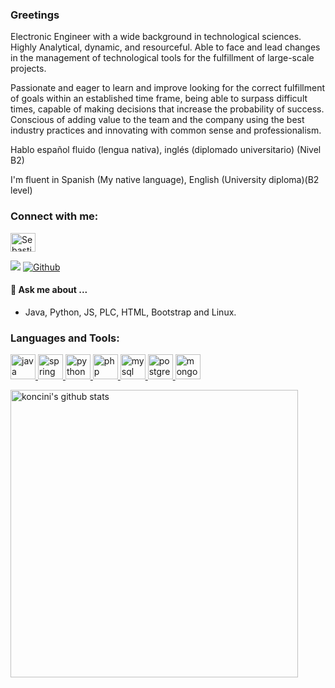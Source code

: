 ﻿<!-- Greeting -->
### Greetings
<!--Introduction -->
Electronic Engineer with a wide background in technological sciences. Highly Analytical, dynamic, and resourceful. Able to face and lead changes in the management of technological tools for the fulfillment of large-scale projects.

Passionate and eager to learn and improve looking for the correct fulfillment of goals within an established time frame, being able to surpass difficult times, capable of making decisions that increase the probability of success. Conscious of adding value to the team and the company using the best industry practices and innovating with common sense and professionalism.

Hablo español fluido (lengua nativa), inglés (diplomado universitario) (Nivel B2)

I'm fluent in Spanish (My native language), English (University diploma)(B2 level)
<br>
### Connect with me:
<a href="https://www.linkedin.com/in/juansebastianrinconmanrique/" target="blank"><img align="center" src="https://raw.githubusercontent.com/rahuldkjain/github-profile-readme-generator/master/src/images/icons/Social/linked-in-alt.svg" alt="Sebastian Rincon" height="30" width="40" /></a>

<!-- Profile View Count and GitStats -->
![](https://komarev.com/ghpvc/?username=koncini&style=flat)
[![Github](https://img.shields.io/badge/-koncini-black?style=flat&labelColor=black&logo=github&logoColor=white)](https://gitstats.me/koncini)
#### 💬 Ask me about ...
- Java, Python, JS, PLC, HTML, Bootstrap and Linux.
 ### Languages and Tools:
 <p align="left"> 
	<a href="https://www.java.com/en/" target="_blank"> <img src="https://www.vectorlogo.zone/logos/java/java-vertical.svg" alt="java" width="40" height="40"/>
	<a href="https://spring.io/projects/spring-framework" target="_blank"> <img src="https://www.vectorlogo.zone/logos/springio/springio-icon.svg" alt="spring" width="40" height="40"/>
	<a href="https://www.python.org/" target="_blank"> <img src="https://www.vectorlogo.zone/logos/python/python-icon.svg" alt="python" width="40" height="40"/>
	<a href="https://www.php.net/" target="_blank"> <img src="https://www.vectorlogo.zone/logos/php/php-icon.svg" alt="php" width="40" height="40"/>
	<a href="https://www.mysql.com/" target="_blank"> <img src="https://www.vectorlogo.zone/logos/mysql/mysql-icon.svg" alt="mysql" width="40" height="40"/>
	<a href="https://www.postgresql.org/" target="_blank"> <img src="https://www.vectorlogo.zone/logos/postgresql/postgresql-icon.svg" alt="postgresql" width="40" height="40"/>
	<a href="https://www.mongodb.com/" target="_blank"> <img src="https://www.vectorlogo.zone/logos/mongodb/mongodb-icon.svg" alt="mongodb" width="40" height="40"/>
</p>

<p> <!-- GitHub README Stats -->
  <a href="https://gitstats.me/koncini">
    <img width="460" height="auto" align="left" alt="koncini's github stats" 
         src="https://github-readme-stats.vercel.app/api?username=koncini&show_icons=true&theme=algolia&count_private=true&include_all_commits=true" />
  </a>
